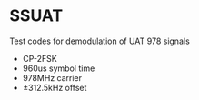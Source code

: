 # SSUAT

Test codes for demodulation of UAT 978 signals

* CP-2FSK
* 960us symbol time
* 978MHz carrier
* ±312.5kHz offset
